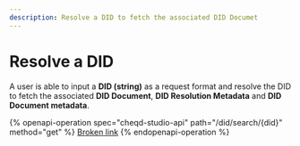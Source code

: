 ```yaml
---
description: Resolve a DID to fetch the associated DID Documet
---
```


# Resolve a DID

A user is able to input a **DID (string)** as a request format and resolve the DID to fetch the associated **DID Document**, **DID Resolution Metadata** and **DID Document metadata**.

{% openapi-operation spec="cheqd-studio-api" path="/did/search/{did}" method="get" %}
[Broken link](broken-reference)
{% endopenapi-operation %}
